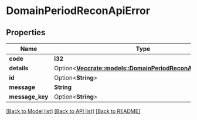 # DomainPeriodReconApiError

## Properties

Name | Type | Description | Notes
------------ | ------------- | ------------- | -------------
**code** | **i32** |  |
**details** | Option<[**Vec<crate::models::DomainPeriodReconApiErrorDetail>**](domain.ReconAPIErrorDetail.md)> |  | [optional]
**id** | Option<**String**> |  | [optional]
**message** | **String** |  |
**message_key** | Option<**String**> |  | [optional]

[[Back to Model list]](./README.md#documentation-for-models) [[Back to API list]](./README.md#documentation-for-api-endpoints) [[Back to README]](../README.md)
